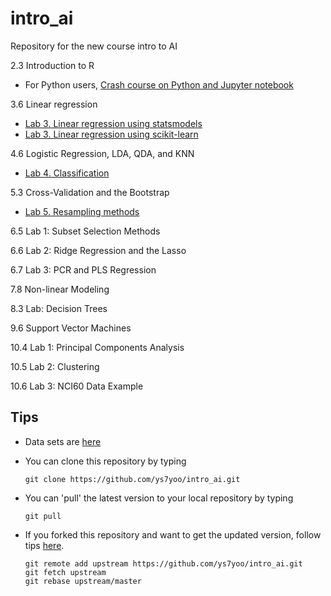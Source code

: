 # intro_ai
Repository for the new course intro to AI

2.3 Introduction to R 
   * For Python users, [Crash course on Python and Jupyter notebook](code_python/lab2.ipynb)

3.6 Linear regression
   * [Lab 3. Linear regression using statsmodels](code_python/lab3.ipynb)
   * [Lab 3. Linear regression using scikit-learn](code_python/lab3-sklearn.ipynb)   

4.6 Logistic Regression, LDA, QDA, and KNN
   * [Lab 4. Classification](code_python/lab4.ipynb)   

5.3 Cross-Validation and the Bootstrap
   * [Lab 5. Resampling methods](code_python/lab5.ipynb)

6.5 Lab 1: Subset Selection Methods

6.6 Lab 2: Ridge Regression and the Lasso

6.7 Lab 3: PCR and PLS Regression

7.8 Non-linear Modeling

8.3 Lab: Decision Trees

9.6 Support Vector Machines

10.4 Lab 1: Principal Components Analysis

10.5 Lab 2: Clustering

10.6 Lab 3: NCI60 Data Example

## Tips
  * Data sets are [here](https://github.com/ys7yoo/intro_ai/tree/master/data)
  
  * You can clone this repository by typing
    ```
    git clone https://github.com/ys7yoo/intro_ai.git
    ```
  * You can 'pull' the latest version to your local repository by typing
    ```
    git pull
    ```
  * If you forked this repository and want to get the updated version, follow tips [here](https://stackoverflow.com/questions/26757353/re-fork-a-repository-on-github).
    ```
    git remote add upstream https://github.com/ys7yoo/intro_ai.git
    git fetch upstream
    git rebase upstream/master
    ```


